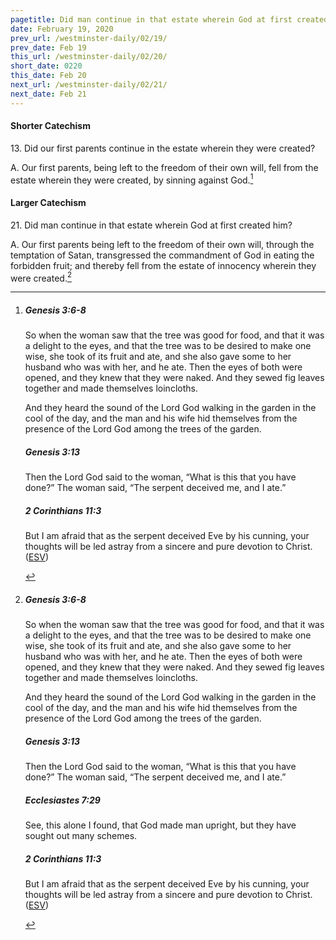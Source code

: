 ```yaml
---
pagetitle: Did man continue in that estate wherein God at first created him?
date: February 19, 2020
prev_url: /westminster-daily/02/19/
prev_date: Feb 19
this_url: /westminster-daily/02/20/
short_date: 0220
this_date: Feb 20
next_url: /westminster-daily/02/21/
next_date: Feb 21
---
```


#### Shorter Catechism

13\. Did our first parents continue in the estate wherein they were created?

A. Our first parents, being left to the freedom of their own will, fell from the estate wherein they were created, by sinning against God.[^fnref:wsc1]


[^fnref:wsc1]: <div class="esv"><h5>Genesis 3:6-8</h5> <div class="esv-text"><p id="p01003006.01-1">So when the woman saw that the tree was good for food, and that it was a delight to the eyes, and that the tree was to be desired to make one wise, she took of its fruit and ate, and she also gave some to her husband who was with her, and he ate. Then the eyes of both were opened, and they knew that they were naked. And they sewed fig leaves together and made themselves loincloths.</p>  <p id="p01003008.01-1">And they heard the sound of the <span class="small-caps">Lord</span> God walking in the garden in the cool of the day, and the man and his wife hid themselves from the presence of the <span class="small-caps">Lord</span> God among the trees of the garden.</p> </div><h5>Genesis 3:13</h5> <div class="esv-text"><p id="p01003013.01-2">Then the <span class="small-caps">Lord</span> God said to the woman, &#8220;What is this that you have done?&#8221; The woman said, &#8220;The serpent deceived me, and I ate.&#8221;</p> </div><h5>2 Corinthians 11:3</h5> <div class="esv-text"><p id="p47011003.01-3">But I am afraid that as the serpent deceived Eve by his cunning, your thoughts will be led astray from a sincere and pure devotion to Christ.  (<a href="http://www.esv.org" class="copyright">ESV</a>)</p> </div> </div>


#### Larger Catechism

21\. Did man continue in that estate wherein God at first created him?

A. Our first parents being left to the freedom of their own will, through the temptation of Satan, transgressed the commandment of God in eating the forbidden fruit; and thereby fell from the estate of innocency wherein they were created.[^fnref:wlc1]


[^fnref:wlc1]: <div class="esv"><h5>Genesis 3:6-8</h5> <div class="esv-text"><p id="p01003006.01-1">So when the woman saw that the tree was good for food, and that it was a delight to the eyes, and that the tree was to be desired to make one wise, she took of its fruit and ate, and she also gave some to her husband who was with her, and he ate. Then the eyes of both were opened, and they knew that they were naked. And they sewed fig leaves together and made themselves loincloths.</p>  <p id="p01003008.01-1">And they heard the sound of the <span class="small-caps">Lord</span> God walking in the garden in the cool of the day, and the man and his wife hid themselves from the presence of the <span class="small-caps">Lord</span> God among the trees of the garden.</p> </div><h5>Genesis 3:13</h5> <div class="esv-text"><p id="p01003013.01-2">Then the <span class="small-caps">Lord</span> God said to the woman, &#8220;What is this that you have done?&#8221; The woman said, &#8220;The serpent deceived me, and I ate.&#8221;</p> </div><h5>Ecclesiastes 7:29</h5> <div class="esv-text"><p id="p21007029.01-3">See, this alone I found, that God made man upright, but they have sought out many schemes.</p> </div><h5>2 Corinthians 11:3</h5> <div class="esv-text"><p id="p47011003.01-4">But I am afraid that as the serpent deceived Eve by his cunning, your thoughts will be led astray from a sincere and pure devotion to Christ.  (<a href="http://www.esv.org" class="copyright">ESV</a>)</p> </div> </div>


